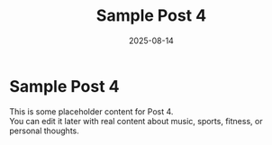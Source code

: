 ﻿---
title: Sample Post 4
date: 2025-08-14
tags: [sample, post]
description: This is a sample description for Post 4.
---

# Sample Post 4

This is some placeholder content for Post 4.  
You can edit it later with real content about music, sports, fitness, or personal thoughts.
